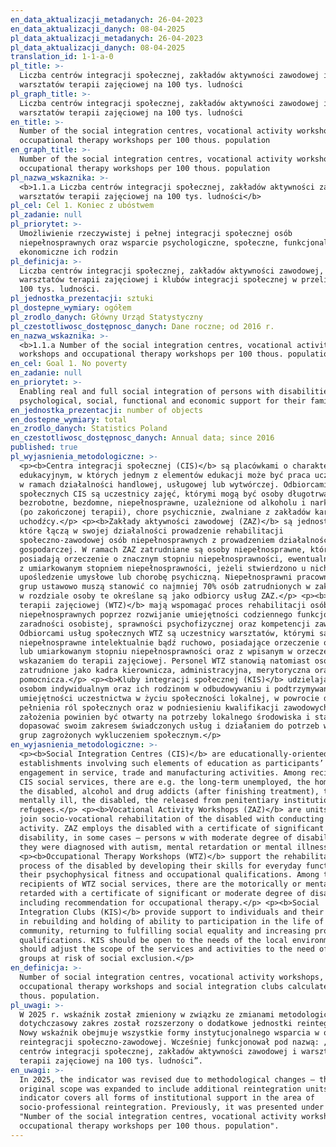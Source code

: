 ```yaml
---
en_data_aktualizacji_metadanych: 26-04-2023
en_data_aktualizacji_danych: 08-04-2025
pl_data_aktualizacji_metadanych: 26-04-2023
pl_data_aktualizacji_danych: 08-04-2025
translation_id: 1-1-a-0
pl_title: >-
  Liczba centrów integracji społecznej, zakładów aktywności zawodowej i
  warsztatów terapii zajęciowej na 100 tys. ludności
pl_graph_title: >-
  Liczba centrów integracji społecznej, zakładów aktywności zawodowej i
  warsztatów terapii zajęciowej na 100 tys. ludności
en_title: >-
  Number of the social integration centres, vocational activity workshops and
  occupational therapy workshops per 100 thous. population
en_graph_title: >-
  Number of the social integration centres, vocational activity workshops and
  occupational therapy workshops per 100 thous. population
pl_nazwa_wskaznika: >-
  <b>1.1.a Liczba centrów integracji społecznej, zakładów aktywności zawodowej i
  warsztatów terapii zajęciowej na 100 tys. ludności</b>
pl_cel: Cel 1. Koniec z ubóstwem
pl_zadanie: null
pl_priorytet: >-
  Umożliwienie rzeczywistej i pełnej integracji społecznej osób
  niepełnosprawnych oraz wsparcie psychologiczne, społeczne, funkcjonalne i
  ekonomiczne ich rodzin
pl_definicja: >-
  Liczba centrów integracji społecznej, zakładów aktywności zawodowej,
  warsztatów terapii zajęciowej i klubów integracji społecznej w przeliczeniu na
  100 tys. ludności.
pl_jednostka_prezentacji: sztuki
pl_dostepne_wymiary: ogółem
pl_zrodlo_danych: Główny Urząd Statystyczny
pl_czestotliwosc_dostępnosc_danych: Dane roczne; od 2016 r.
en_nazwa_wskaznika: >-
  <b>1.1.a Number of the social integration centres, vocational activity
  workshops and occupational therapy workshops per 100 thous. population</b>
en_cel: Goal 1. No poverty
en_zadanie: null
en_priorytet: >-
  Enabling real and full social integration of persons with disabilities and
  psychological, social, functional and economic support for their families
en_jednostka_prezentacji: number of objects
en_dostepne_wymiary: total
en_zrodlo_danych: Statistics Poland
en_czestotliwosc_dostępnosc_danych: Annual data; since 2016
published: true
pl_wyjasnienia_metodologiczne: >-
  <p><b>Centra integracji społecznej (CIS)</b> są placówkami o charakterze
  edukacyjnym, w których jednym z elementów edukacji może być praca uczestników
  w ramach działalności handlowej, usługowej lub wytwórczej. Odbiorcami usług
  społecznych CIS są uczestnicy zajęć, którymi mogą być osoby długotrwale
  bezrobotne, bezdomne, niepełnosprawne, uzależnione od alkoholu i narkotyków
  (po zakończonej terapii), chore psychicznie, zwalniane z zakładów karnych oraz
  uchodźcy.</p> <p><b>Zakłady aktywności zawodowej (ZAZ)</b> są jednostkami,
  które łączą w swojej działalności prowadzenie rehabilitacji
  społeczno-zawodowej osób niepełnosprawnych z prowadzeniem działalności
  gospodarczej. W ramach ZAZ zatrudniane są osoby niepełnosprawne, które
  posiadają orzeczenie o znacznym stopniu niepełnosprawności, ewentualnie osoby
  z umiarkowanym stopniem niepełnosprawności, jeżeli stwierdzono u nich autyzm,
  upośledzenie umysłowe lub chorobę psychiczną. Niepełnosprawni pracownicy z ww.
  grup ustawowo muszą stanowić co najmniej 70% osób zatrudnionych w zakładzie –
  w rozdziale osoby te określane są jako odbiorcy usług ZAZ.</p> <p><b>Warsztaty
  terapii zajęciowej (WTZ)</b> mają wspomagać proces rehabilitacji osób
  niepełnosprawnych poprzez rozwijanie umiejętności codziennego funkcjonowania,
  zaradności osobistej, sprawności psychofizycznej oraz kompetencji zawodowych.
  Odbiorcami usług społecznych WTZ są uczestnicy warsztatów, którymi są osoby
  niepełnosprawne intelektualnie bądź ruchowo, posiadające orzeczenie o znacznym
  lub umiarkowanym stopniu niepełnosprawności oraz z wpisanym w orzeczeniu
  wskazaniem do terapii zajęciowej. Personel WTZ stanowią natomiast osoby
  zatrudnione jako kadra kierownicza, administracyjna, merytoryczna oraz
  pomocnicza.</p> <p><b>Kluby integracji społecznej (KIS)</b> udzielają pomocy
  osobom indywidualnym oraz ich rodzinom w odbudowywaniu i podtrzymywaniu
  umiejętności uczestnictwa w życiu społeczności lokalnej, w powrocie do
  pełnienia ról społecznych oraz w podniesieniu kwalifikacji zawodowych. KIS z
  założenia powinien być otwarty na potrzeby lokalnego środowiska i starać się
  dopasować swoim zakresem świadczonych usług i działaniem do potrzeb wszystkich
  grup zagrożonych wykluczeniem społecznym.</p>
en_wyjasnienia_metodologiczne: >-
  <p><b>Social Integration Centres (CIS)</b> are educationally-oriented
  establishments involving such elements of education as participants’
  engagement in service, trade and manufacturing activities. Among recipients of
  CIS social services, there are e.g. the long-term unemployed, the homeless,
  the disabled, alcohol and drug addicts (after finishing treatment), the
  mentally ill, the disabled, the released from penitentiary institutions and
  refugees.</p> <p><b>Vocational Activity Workshops (ZAZ)</b> are units that
  join socio-vocational rehabilitation of the disabled with conducting economic
  activity. ZAZ employs the disabled with a certificate of significant degree of
  disability, in some cases – persons w with moderate degree of disability if
  they were diagnosed with autism, mental retardation or mental illness.</p>
  <p><b>Occupational Therapy Workshops (WTZ)</b> support the rehabilitation
  process of the disabled by developing their skills for everyday functioning,
  their psychophysical fitness and occupational qualifications. Among the
  recipients of WTZ social services, there are the motorically or mentally
  retarded with a certificate of significant or moderate degree of disability
  including recommendation for occupational therapy.</p> <p><b>Social
  Integration Clubs (KIS)</b> provide support to individuals and their families
  in rebuilding and holding of ability to participation in the life of the local
  community, returning to fulfilling social equality and increasing professional
  qualifications. KIS should be open to the needs of the local environment and
  should adjust the scope of the services and activities to the need of all
  groups at risk of social exclusion.</p>
en_definicja: >-
  Number of social integration centres, vocational activity workshops,
  occupational therapy workshops and social integration clubs calculated per 100
  thous. population.
pl_uwagi: >-
  W 2025 r. wskaźnik został zmieniony w związku ze zmianami metodologicznymi –
  dotychczasowy zakres został rozszerzony o dodatkowe jednostki reintegracyjne.
  Nowy wskaźnik obejmuje wszystkie formy instytucjonalnego wsparcia w obszarze
  reintegracji społeczno-zawodowej. Wcześniej funkcjonował pod nazwą: „Liczba
  centrów integracji społecznej, zakładów aktywności zawodowej i warsztatów
  terapii zajęciowej na 100 tys. ludności”.
en_uwagi: >-
  In 2025, the indicator was revised due to methodological changes – the
  original scope was expanded to include additional reintegration units. The new
  indicator covers all forms of institutional support in the area of
  socio-professional reintegration. Previously, it was presented under the name:
  "Number of the social integration centres, vocational activity workshops and
  occupational therapy workshops per 100 thous. population".
---
```

